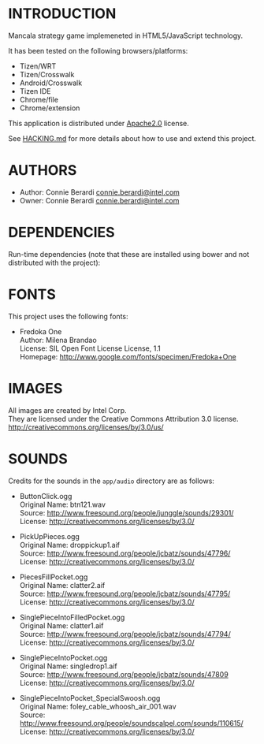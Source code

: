 # INTRODUCTION
Mancala strategy game implemeneted in HTML5/JavaScript technology.

It has been tested on the following browsers/platforms:
* Tizen/WRT
* Tizen/Crosswalk
* Android/Crosswalk
* Tizen IDE
* Chrome/file
* Chrome/extension

This application is distributed under [Apache2.0](http://www.apache.org/licenses/LICENSE-2.0.html) license.

See [HACKING.md](https://github.com/01org/webapps-annex/blob/maxw-readme/HACKING.md) for more details about how to use and extend this project.

# AUTHORS
* Author: Connie Berardi <connie.berardi@intel.com>
* Owner: Connie Berardi <connie.berardi@intel.com>

# DEPENDENCIES
Run-time dependencies (note that these are installed using bower and not distributed with the project):

# FONTS
This project uses the following fonts:

* Fredoka One<br/>
Author: Milena Brandao<br/>
License: SIL Open Font License License, 1.1<br/>
Homepage: http://www.google.com/fonts/specimen/Fredoka+One

# IMAGES
All images are created by Intel Corp.<br/>
They are licensed under the Creative Commons Attribution 3.0 license.<br/>
http://creativecommons.org/licenses/by/3.0/us/

# SOUNDS
Credits for the sounds in the `app/audio` directory are as follows:

* ButtonClick.ogg<br/>
Original Name: btn121.wav<br/>
Source: http://www.freesound.org/people/junggle/sounds/29301/<br/>
License: http://creativecommons.org/licenses/by/3.0/

* PickUpPieces.ogg<br/>
Original Name: droppickup1.aif<br/>
Source: http://www.freesound.org/people/jcbatz/sounds/47796/<br/>
License: http://creativecommons.org/licenses/by/3.0/

* PiecesFillPocket.ogg<br/>
Original Name: clatter2.aif<br/>
Source: http://www.freesound.org/people/jcbatz/sounds/47795/<br/>
License: http://creativecommons.org/licenses/by/3.0/

* SinglePieceIntoFilledPocket.ogg<br/>
Original Name: clatter1.aif<br/>
Source: http://www.freesound.org/people/jcbatz/sounds/47794/<br/>
License: http://creativecommons.org/licenses/by/3.0/

* SinglePieceIntoPocket.ogg<br/>
Original Name: singledrop1.aif<br/>
Source: http://www.freesound.org/people/jcbatz/sounds/47809<br/>
License: http://creativecommons.org/licenses/by/3.0/

* SinglePieceIntoPocket_SpecialSwoosh.ogg<br/>
Original Name: foley_cable_whoosh_air_001.wav<br/>
Source: http://www.freesound.org/people/soundscalpel.com/sounds/110615/<br/>
License: http://creativecommons.org/licenses/by/3.0/
